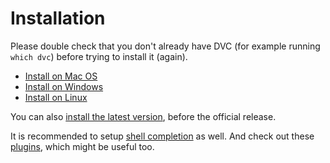 # Installation

Please double check that you don't already have DVC (for example running
`which dvc`) before trying to install it (again).

- [Install on Mac OS](/doc/user-guide/install/macos)
- [Install on Windows](/doc/user-guide/install/windows)
- [Install on Linux](/doc/user-guide/install/linux)

You can also [install the latest version](/doc/user-guide/install/latest),
before the official release.

It is recommended to setup
[shell completion](/doc/user-guide/install/completion) as well. And check out
these [plugins](/doc/user-guide/install/plugins), which might be useful too.

